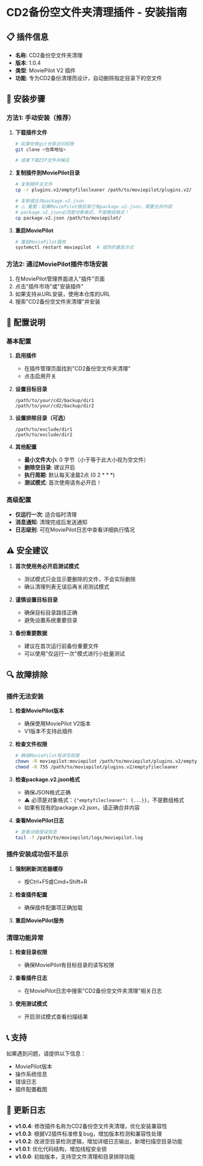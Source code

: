 # CD2备份空文件夹清理插件 - 安装指南

## 📋 插件信息
- **名称**: CD2备份空文件夹清理
- **版本**: 1.0.4  
- **类型**: MoviePilot V2 插件
- **功能**: 专为CD2备份清理而设计，自动删除指定目录下的空文件

## 🚀 安装步骤

### 方法1: 手动安装（推荐）

1. **下载插件文件**
   ```bash
   # 如果你有git仓库访问权限
   git clone <仓库地址>
   
   # 或者下载ZIP文件并解压
   ```

2. **复制插件到MoviePilot目录**
   ```bash
   # 复制插件主文件
   cp -r plugins.v2/emptyfilecleaner /path/to/moviepilot/plugins.v2/
   
   # 复制或合并package.v2.json
   # ⚠️ 重要：如果MoviePilot根目录已有package.v2.json，需要合并内容
   # package.v2.json必须是对象格式，不是数组格式！
   cp package.v2.json /path/to/moviepilot/
   ```

3. **重启MoviePilot**
   ```bash
   # 重启MoviePilot服务
   systemctl restart moviepilot  # 或你的重启方式
   ```

### 方法2: 通过MoviePilot插件市场安装

1. 在MoviePilot管理界面进入"插件"页面
2. 点击"插件市场"或"安装插件"
3. 如果支持从URL安装，使用本仓库的URL
4. 搜索"CD2备份空文件夹清理"并安装

## 🔧 配置说明

### 基本配置

1. **启用插件**
   - 在插件管理页面找到"CD2备份空文件夹清理"
   - 点击启用开关

2. **设置目标目录**
   ```
   /path/to/your/cd2/backup/dir1
   /path/to/your/cd2/backup/dir2
   ```

3. **设置排除目录（可选）**
   ```
   /path/to/exclude/dir1
   /path/to/exclude/dir2
   ```

4. **其他配置**
   - **最小文件大小**: 0 字节（小于等于此大小视为空文件）
   - **删除空目录**: 建议开启
   - **执行周期**: 默认每天凌晨2点 (0 2 * * *)
   - **测试模式**: 首次使用请务必开启！

### 高级配置

- **仅运行一次**: 适合临时清理
- **消息通知**: 清理完成后发送通知
- **日志级别**: 可在MoviePilot日志中查看详细执行情况

## ⚠️ 安全建议

1. **首次使用务必开启测试模式**
   - 测试模式只会显示要删除的文件，不会实际删除
   - 确认清理列表无误后再关闭测试模式

2. **谨慎设置目标目录**
   - 确保目标目录路径正确
   - 避免设置系统重要目录

3. **备份重要数据**
   - 建议在首次运行前备份重要文件
   - 可以使用"仅运行一次"模式进行小批量测试

## 🔍 故障排除

### 插件无法安装

1. **检查MoviePilot版本**
   - 确保使用MoviePilot V2版本
   - V1版本不支持此插件

2. **检查文件权限**
   ```bash
   # 确保MoviePilot有读写权限
   chown -R moviepilot:moviepilot /path/to/moviepilot/plugins.v2/emptyfilecleaner
   chmod -R 755 /path/to/moviepilot/plugins.v2/emptyfilecleaner
   ```

3. **检查package.v2.json格式**
   - 确保JSON格式正确
   - ⚠️ 必须是对象格式：`{"emptyfilecleaner": {...}}`，不是数组格式
   - 如果有现有的package.v2.json，请正确合并内容

4. **查看MoviePilot日志**
   ```bash
   # 查看详细错误信息
   tail -f /path/to/moviepilot/logs/moviepilot.log
   ```

### 插件安装成功但不显示

1. **强制刷新浏览器缓存**
   - 按Ctrl+F5或Cmd+Shift+R

2. **检查插件配置**
   - 确保插件配置项正确加载

3. **重启MoviePilot服务**

### 清理功能异常

1. **检查目录权限**
   - 确保MoviePilot有目标目录的读写权限

2. **查看插件日志**
   - 在MoviePilot日志中搜索"CD2备份空文件夹清理"相关日志

3. **使用测试模式**
   - 开启测试模式查看扫描结果

## 📞 支持

如果遇到问题，请提供以下信息：
- MoviePilot版本
- 操作系统信息  
- 错误日志
- 插件配置截图

## 📝 更新日志

- **v1.0.4**: 修改插件名称为CD2备份空文件夹清理，优化安装兼容性
- **v1.0.3**: 根据V2插件标准修复bug，增加版本检测和兼容性处理
- **v1.0.2**: 改进空目录检测逻辑，增加详细日志输出，新增扫描空目录功能
- **v1.0.1**: 优化代码结构，增加线程安全锁
- **v1.0.0**: 初始版本，支持空文件清理和目录排除功能
